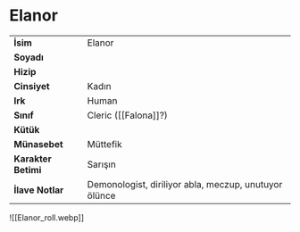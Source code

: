 # Elanor   
|  |  |  
|---|---|  
| **İsim** | Elanor |  
| **Soyadı** |  |  
| **Hizip** |  |  
| **Cinsiyet** | Kadın |  
| **Irk** | Human |  
| **Sınıf** | Cleric ([[Falona]]?) |  
| **Kütük** |  |  
| **Münasebet** | Müttefik |  
| **Karakter Betimi** | Sarışın |  
| **İlave Notlar** | Demonologist, diriliyor abla, meczup, unutuyor ölünce |  
  
![[Elanor_roll.webp]]